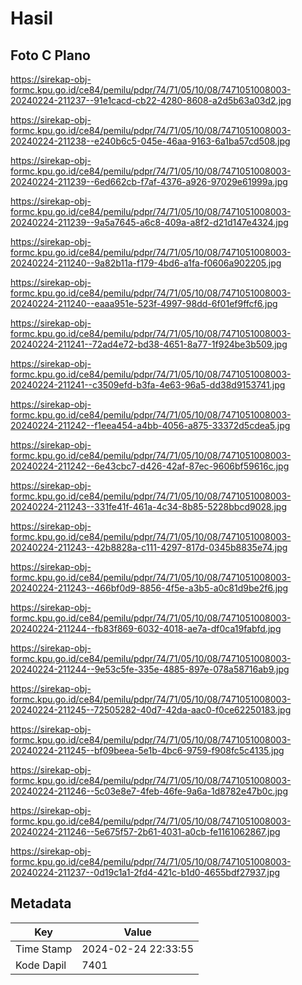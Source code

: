 # Hasil

## Foto C Plano

https://sirekap-obj-formc.kpu.go.id/ce84/pemilu/pdpr/74/71/05/10/08/7471051008003-20240224-211237--91e1cacd-cb22-4280-8608-a2d5b63a03d2.jpg

https://sirekap-obj-formc.kpu.go.id/ce84/pemilu/pdpr/74/71/05/10/08/7471051008003-20240224-211238--e240b6c5-045e-46aa-9163-6a1ba57cd508.jpg

https://sirekap-obj-formc.kpu.go.id/ce84/pemilu/pdpr/74/71/05/10/08/7471051008003-20240224-211239--6ed662cb-f7af-4376-a926-97029e61999a.jpg

https://sirekap-obj-formc.kpu.go.id/ce84/pemilu/pdpr/74/71/05/10/08/7471051008003-20240224-211239--9a5a7645-a6c8-409a-a8f2-d21d147e4324.jpg

https://sirekap-obj-formc.kpu.go.id/ce84/pemilu/pdpr/74/71/05/10/08/7471051008003-20240224-211240--9a82b11a-f179-4bd6-a1fa-f0606a902205.jpg

https://sirekap-obj-formc.kpu.go.id/ce84/pemilu/pdpr/74/71/05/10/08/7471051008003-20240224-211240--eaaa951e-523f-4997-98dd-6f01ef9ffcf6.jpg

https://sirekap-obj-formc.kpu.go.id/ce84/pemilu/pdpr/74/71/05/10/08/7471051008003-20240224-211241--72ad4e72-bd38-4651-8a77-1f924be3b509.jpg

https://sirekap-obj-formc.kpu.go.id/ce84/pemilu/pdpr/74/71/05/10/08/7471051008003-20240224-211241--c3509efd-b3fa-4e63-96a5-dd38d9153741.jpg

https://sirekap-obj-formc.kpu.go.id/ce84/pemilu/pdpr/74/71/05/10/08/7471051008003-20240224-211242--f1eea454-a4bb-4056-a875-33372d5cdea5.jpg

https://sirekap-obj-formc.kpu.go.id/ce84/pemilu/pdpr/74/71/05/10/08/7471051008003-20240224-211242--6e43cbc7-d426-42af-87ec-9606bf59616c.jpg

https://sirekap-obj-formc.kpu.go.id/ce84/pemilu/pdpr/74/71/05/10/08/7471051008003-20240224-211243--331fe41f-461a-4c34-8b85-5228bbcd9028.jpg

https://sirekap-obj-formc.kpu.go.id/ce84/pemilu/pdpr/74/71/05/10/08/7471051008003-20240224-211243--42b8828a-c111-4297-817d-0345b8835e74.jpg

https://sirekap-obj-formc.kpu.go.id/ce84/pemilu/pdpr/74/71/05/10/08/7471051008003-20240224-211243--466bf0d9-8856-4f5e-a3b5-a0c81d9be2f6.jpg

https://sirekap-obj-formc.kpu.go.id/ce84/pemilu/pdpr/74/71/05/10/08/7471051008003-20240224-211244--fb83f869-6032-4018-ae7a-df0ca19fabfd.jpg

https://sirekap-obj-formc.kpu.go.id/ce84/pemilu/pdpr/74/71/05/10/08/7471051008003-20240224-211244--9e53c5fe-335e-4885-897e-078a58716ab9.jpg

https://sirekap-obj-formc.kpu.go.id/ce84/pemilu/pdpr/74/71/05/10/08/7471051008003-20240224-211245--72505282-40d7-42da-aac0-f0ce62250183.jpg

https://sirekap-obj-formc.kpu.go.id/ce84/pemilu/pdpr/74/71/05/10/08/7471051008003-20240224-211245--bf09beea-5e1b-4bc6-9759-f908fc5c4135.jpg

https://sirekap-obj-formc.kpu.go.id/ce84/pemilu/pdpr/74/71/05/10/08/7471051008003-20240224-211246--5c03e8e7-4feb-46fe-9a6a-1d8782e47b0c.jpg

https://sirekap-obj-formc.kpu.go.id/ce84/pemilu/pdpr/74/71/05/10/08/7471051008003-20240224-211246--5e675f57-2b61-4031-a0cb-fe1161062867.jpg

https://sirekap-obj-formc.kpu.go.id/ce84/pemilu/pdpr/74/71/05/10/08/7471051008003-20240224-211237--0d19c1a1-2fd4-421c-b1d0-4655bdf27937.jpg


## Metadata

| Key        | Value               |
| ---------- | ------------------- |
| Time Stamp | 2024-02-24 22:33:55 |
| Kode Dapil | 7401                |



